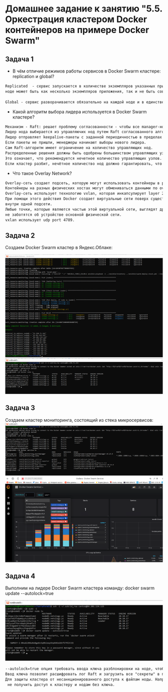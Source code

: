 # Домашнее задание к занятию "5.5. Оркестрация кластером Docker контейнеров на примере Docker Swarm"

## Задача 1

- В чём отличие режимов работы сервисов в Docker Swarm кластере: replication и global?

```txt
Replicated  - сервис запускается в количестве экземпляров указанных при создании роя. При этом на отдельной
ноде может быть как несколько экземпляров приложения, так и не быть совсем (пример - сервис визуализации Grafana).

Global - сервис разворачивается обязательно на каждой ноде и в единственном экземпляре (например - сборщик метрик nodeexporter).
```

- Какой алгоритм выбора лидера используется в Docker Swarm кластере?

```txt
Механизм - Raft: решает проблему согласованности - чтобы все manager-ноды имели одинаковое представление о состоянии кластера
Лидер нода выбирается из управляючих нод путем Raft согласованного алгоритма. 
Лидер отправляет keepalive-пакеты с заданной периодичностью в пределах 150-300мс. 
Если пакеты не пришли, менеджеры начинают выборы нового лидера.
Сам Raft-алгоритм имеет ограничение на количество управляющих нод. 
Распределенные решения должны быть одобрены большинством управляющих узлов, называемых кворумом. 
Это означает, что рекомендуется нечетное количество управляющих узлов. 
Если кластер разбит, нечётное количество нод должно гарантировать, что кластер останется консистентным
```

- Что такое Overlay Network?

```txt
Overlay-сеть создает подсеть, которую могут использовать контейнеры в разных хостах swarm-кластера. 
Контейнеры на разных физических хостах могут обмениваться данными по overlay-сети (если все они прикреплены к одной сети). 
Overlay-сеть использует технологию vxlan, которая инкапсулирует layer 2 фреймы в layer 4 пакеты (UDP/IP). 
При помощи этого действия Docker создает виртуальные сети поверх существующих связей между хостами, которые могут оказаться 
внутри одной подсети. 
Любые точки, которые являются частью этой виртуальной сети, выглядят друг для друга так, будто они связаны поверх свича и 
не заботятся об устройстве основной физической сети. 
vxlan использует udp port 4789.
```

## Задача 2

Создаем Docker Swarm кластер в Яндекс.Облаке:

![Virt 5.5 TF+Ansbl deploy 6 VM](https://github.com/AleksTurbo/devops-netology/blob/main/Virt%205.5%20TF%2BAnsbl%20deploy%206%20VM.png "Virt 5.5 TF+Ansbl deploy 6 VM")
![Virt 5.5 TF+Ansbl  - docker node ls](https://github.com/AleksTurbo/devops-netology/blob/main/Virt%205.5%20TF%2BAnsbl%20%20-%20docker%20node%20ls%20.png "Virt 5.5 TF+Ansbl  - docker node ls")

## Задача 3

Создаем кластер мониторинга, состоящий из стека микросервисов:
![Virt 5.5 TF+Ansbl  - docker services ls](https://github.com/AleksTurbo/devops-netology/blob/main/Virt%205.5%20TF%2BAnsbl%20%20-%20docker%20services%20ls%20.png "Virt 5.5 TF+Ansbl  - docker services ls ")
![Virt 5.5 TF+Ansbl Grafana swarm services](https://github.com/AleksTurbo/devops-netology/blob/main/Virt%205.5%20TF%2BAnsbl%20Grafana%20swarm%20services.png "Virt 5.5 TF+Ansbl Grafana swarm services")

## Задача 4

Выполним на лидере Docker Swarm кластера команду: docker swarm update --autolock=true

![Virt 5.5 TF+Ansbl swarm lock](https://github.com/AleksTurbo/devops-netology/blob/main/Virt%205.5%20TF%2BAnsbl%20swarm%20lock.png "Virt 5.5 TF+Ansbl swarm lock")

```txt
--autolock=true опция требовать ввода ключа разблокировки на ноде, чтобы она могла заново присоединиться к кластеру, если была перезапущена. 
Ввод ключа позволит расшифровать лог Raft и загрузить все "секреты" в память ноды (логины, пароли, TLS ключи, SSH ключи и т.д.)
Для защиты кластера от несанкционированного доступа к файлам ноды. Например, получив жесткий диск сервера или образ диска VM с нодой,
 не получить доступ к кластеру и нодам без ключа.
```
